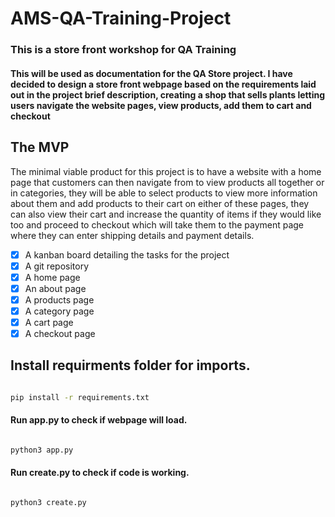 # AMS-QA-Training-Project

### This is a store front workshop for QA Training

#### This will be used as documentation for the QA Store project. I have decided to design a store front webpage based on the requirements laid out in the project brief description, creating a shop that sells plants letting users navigate the website pages, view products, add them to cart and checkout

## The MVP

The minimal viable product for this project is to have a website with a home page that customers can then navigate from to view products all together or in categories, they will be able to select products to view more information about them and add products to their cart on either of these pages, they can also view their cart and increase the quantity of items if they would like too and proceed to checkout which will take them to the payment page where they can enter shipping details and payment details.

- [x] A kanban board detailing the tasks for the project
- [x] A git repository
- [x] A home page
- [x] An about page
- [x] A products page
- [x] A category page
- [x] A cart page
- [x] A checkout page

## Install requirments folder for imports.
```bash

pip install -r requirements.txt

```

#### Run app.py to check if webpage will load.

```bash

python3 app.py

```

#### Run create.py to check if code is working.

```bash

python3 create.py

```